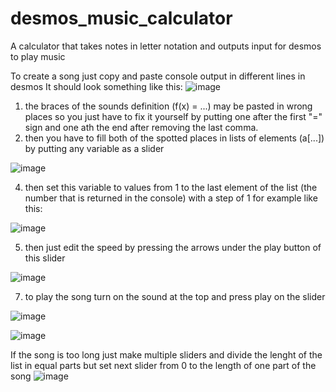 # desmos_music_calculator
A calculator that takes notes in letter notation and outputs input for desmos to play music

To create a song just copy and paste console output in different lines in desmos
It should look something like this:
![image](https://github.com/user-attachments/assets/1850569b-dcdb-4397-894b-bd5557bc96aa)

1. the braces of the sounds definition (f(x) = ...) may be pasted in wrong places so you just have to fix it yourself by putting one after the first "=" sign and one ath the end after removing the last comma.
2. then you have to fill both of the spotted places in lists of elements (a[...]) by putting any variable as a slider
   
![image](https://github.com/user-attachments/assets/a7b585d9-f27a-4510-8915-3b74bb7fb050)

4. then set this variable to values from 1 to the last element of the list (the number that is returned in the console) with a step of 1 for example like this:

![image](https://github.com/user-attachments/assets/d0f2fd08-3954-4b21-b807-44a8ee9e83ec)

5. then just edit the speed by pressing the arrows under the play button of this slider

![image](https://github.com/user-attachments/assets/f1d62b3c-542b-4032-aa05-31084dc2efaa)

7. to play the song turn on the sound at the top and press play on the slider
   
![image](https://github.com/user-attachments/assets/0268efc9-86ba-402d-876d-09e9e5bacc6a)

![image](https://github.com/user-attachments/assets/c4e2653a-213a-4727-8adb-3e6f5a3dc04a)



If the song is too long just make multiple sliders and divide the lenght of the list in equal parts but set next slider from 0 to the length of one part of the song
![image](https://github.com/user-attachments/assets/4496fc71-a127-479a-a504-d5d2e123ed00)

